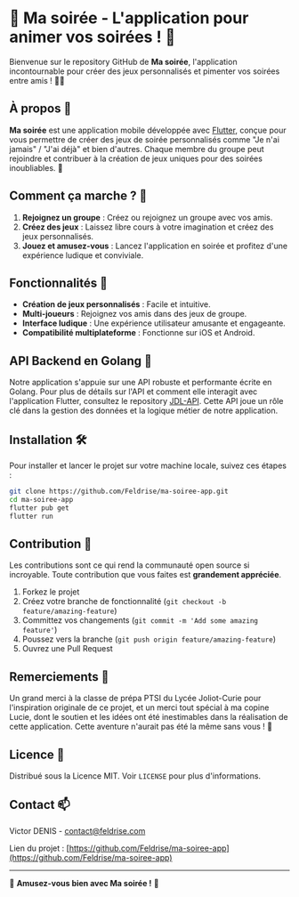 # 🎉 Ma soirée - L'application pour animer vos soirées ! 🌟

Bienvenue sur le repository GitHub de **Ma soirée**, l'application incontournable pour créer des jeux personnalisés et pimenter vos soirées entre amis ! 🎲👫

## À propos 📖

**Ma soirée** est une application mobile développée avec [Flutter](https://flutter.dev/), conçue pour vous permettre de créer des jeux de soirée personnalisés comme "Je n'ai jamais" / "J'ai déjà" et bien d'autres. Chaque membre du groupe peut rejoindre et contribuer à la création de jeux uniques pour des soirées inoubliables. 🥳

## Comment ça marche ? 🚀

1. **Rejoignez un groupe** : Créez ou rejoignez un groupe avec vos amis.
2. **Créez des jeux** : Laissez libre cours à votre imagination et créez des jeux personnalisés.
3. **Jouez et amusez-vous** : Lancez l'application en soirée et profitez d'une expérience ludique et conviviale.

## Fonctionnalités 🌈

- **Création de jeux personnalisés** : Facile et intuitive.
- **Multi-joueurs** : Rejoignez vos amis dans des jeux de groupe.
- **Interface ludique** : Une expérience utilisateur amusante et engageante.
- **Compatibilité multiplateforme** : Fonctionne sur iOS et Android.

## API Backend en Golang 🚀

Notre application s'appuie sur une API robuste et performante écrite en Golang. Pour plus de détails sur l'API et comment elle interagit avec l'application Flutter, consultez le repository [JDL-API](https://github.com/Feldrise/jdl-api). Cette API joue un rôle clé dans la gestion des données et la logique métier de notre application.

## Installation 🛠️

Pour installer et lancer le projet sur votre machine locale, suivez ces étapes :

```bash
git clone https://github.com/Feldrise/ma-soiree-app.git
cd ma-soiree-app
flutter pub get
flutter run
```

## Contribution 🤝

Les contributions sont ce qui rend la communauté open source si incroyable. Toute contribution que vous faites est **grandement appréciée**.

1. Forkez le projet
2. Créez votre branche de fonctionnalité (`git checkout -b feature/amazing-feature`)
3. Committez vos changements (`git commit -m 'Add some amazing feature'`)
4. Poussez vers la branche (`git push origin feature/amazing-feature`)
5. Ouvrez une Pull Request

## Remerciements 🌟

Un grand merci à la classe de prépa PTSI du Lycée Joliot-Curie pour l'inspiration originale de ce projet, et un merci tout spécial à ma copine Lucie, dont le soutien et les idées ont été inestimables dans la réalisation de cette application. Cette aventure n'aurait pas été la même sans vous ! 💖

## Licence 📄

Distribué sous la Licence MIT. Voir `LICENSE` pour plus d'informations.

## Contact 📫

Victor DENIS - contact@feldrise.com

Lien du projet : [https://github.com/Feldrise/ma-soiree-app](https://github.com/Feldrise/ma-soiree-app)

---

🎈 **Amusez-vous bien avec Ma soirée !** 🎈